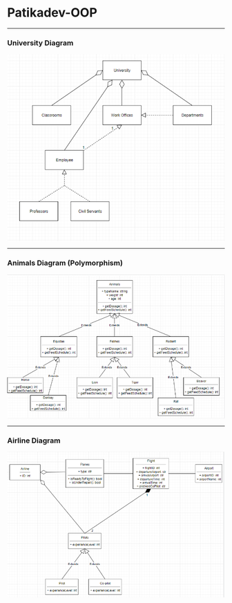 # Patikadev-OOP

***

### University Diagram

![](https://github.com/zeynepakkaya-1/Patikadev-OOP/blob/main/1.png)

***

### Animals Diagram (Polymorphism)

![](https://github.com/zeynepakkaya-1/Patikadev-OOP/blob/main/2.png)

***

### Airline Diagram

![](https://github.com/zeynepakkaya-1/Patikadev-OOP/blob/main/3.png)

